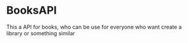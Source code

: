 # BooksAPI
This a API for books, who can be use for everyone who want create a library or something similar
